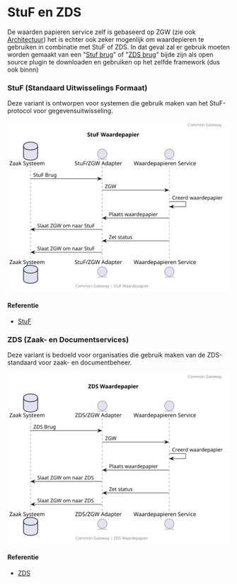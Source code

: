 # StuF en ZDS

De waarden papieren service zelf is gebaseerd op ZGW (zie ook [Architectuur]()) het is echter ook zeker mogenlijk om waardepieren te gebruiken in combinatie met StuF of ZDS. In dat geval zal er gebruik moeten worden gemaakt van een "[Stuf brug]()" of "[ZDS brug]()" bijde zijn als open source plugin te downloaden en gebruiken op het zelfde framework (dus ook binnn)

### StuF (Standaard Uitwisselings Formaat)

Deze variant is ontworpen voor systemen die gebruik maken van het StuF-protocol voor gegevensuitwisseling.

![Stuf  Architecture](https://raw.githubusercontent.com/CommonGateway/WaardepapierenBundle/main/docs/stuf_waardepapier.svg)

#### Referentie

* [StuF](https://www.gemmaonline.nl/index.php/StUF-gegevenswoordenboeken)

### ZDS (Zaak- en Documentservices)

Deze variant is bedoeld voor organisaties die gebruik maken van de ZDS-standaard voor zaak- en documentbeheer.

![ZDS  Architecture](https://raw.githubusercontent.com/CommonGateway/WaardepapierenBundle/main/docs/zds_waardepapier.svg)

#### Referentie

* [ZDS](https://www.gemmaonline.nl/index.php/Zaak-_en_Documentservices)
